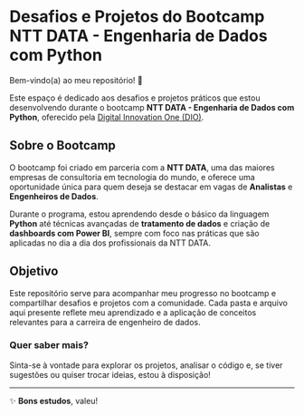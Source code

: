 # Desafios e Projetos do Bootcamp NTT DATA - Engenharia de Dados com Python

Bem-vindo(a) ao meu repositório! 🚀

Este espaço é dedicado aos desafios e projetos práticos que estou desenvolvendo durante o bootcamp **NTT DATA - Engenharia de Dados com Python**, oferecido pela [Digital Innovation One (DIO)](https://www.dio.me/). 

## Sobre o Bootcamp
O bootcamp foi criado em parceria com a **NTT DATA**, uma das maiores empresas de consultoria em tecnologia do mundo, e oferece uma oportunidade única para quem deseja se destacar em vagas de **Analistas** e **Engenheiros de Dados**.

Durante o programa, estou aprendendo desde o básico da linguagem **Python** até técnicas avançadas de **tratamento de dados** e criação de **dashboards com Power BI**, sempre com foco nas práticas que são aplicadas no dia a dia dos profissionais da NTT DATA.

## Objetivo
Este repositório serve para acompanhar meu progresso no bootcamp e compartilhar desafios e projetos com a comunidade. Cada pasta e arquivo aqui presente reflete meu aprendizado e a aplicação de conceitos relevantes para a carreira de engenheiro de dados.

### Quer saber mais?
Sinta-se à vontade para explorar os projetos, analisar o código e, se tiver sugestões ou quiser trocar ideias, estou à disposição! 

---

✨ **Bons estudos**, valeu!

